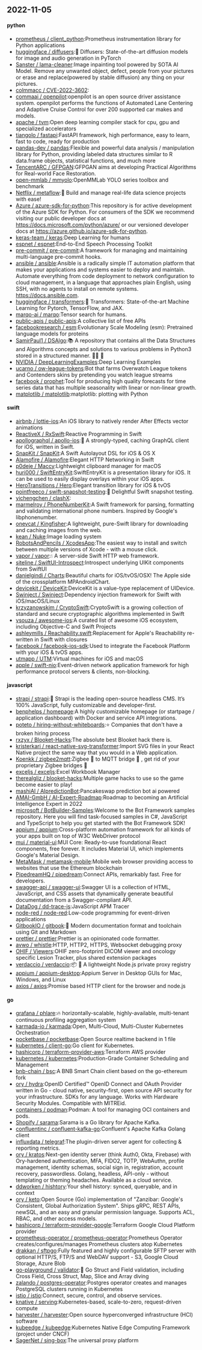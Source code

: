 ## 2022-11-05

#### python
* [prometheus / client_python](https://github.com/prometheus/client_python):Prometheus instrumentation library for Python applications
* [huggingface / diffusers](https://github.com/huggingface/diffusers):🤗
Diffusers: State-of-the-art diffusion models for image and audio generation in PyTorch
* [Sanster / lama-cleaner](https://github.com/Sanster/lama-cleaner):Image inpainting tool powered by SOTA AI Model. Remove any unwanted object, defect, people from your pictures or erase and replace(powered by stable diffusion) any thing on your pictures.
* [colmmacc / CVE-2022-3602](https://github.com/colmmacc/CVE-2022-3602):
* [commaai / openpilot](https://github.com/commaai/openpilot):openpilot is an open source driver assistance system. openpilot performs the functions of Automated Lane Centering and Adaptive Cruise Control for over 200 supported car makes and models.
* [apache / tvm](https://github.com/apache/tvm):Open deep learning compiler stack for cpu, gpu and specialized accelerators
* [tiangolo / fastapi](https://github.com/tiangolo/fastapi):FastAPI framework, high performance, easy to learn, fast to code, ready for production
* [pandas-dev / pandas](https://github.com/pandas-dev/pandas):Flexible and powerful data analysis / manipulation library for Python, providing labeled data structures similar to R data.frame objects, statistical functions, and much more
* [TencentARC / GFPGAN](https://github.com/TencentARC/GFPGAN):GFPGAN aims at developing Practical Algorithms for Real-world Face Restoration.
* [open-mmlab / mmyolo](https://github.com/open-mmlab/mmyolo):OpenMMLab YOLO series toolbox and benchmark
* [Netflix / metaflow](https://github.com/Netflix/metaflow):🚀
Build and manage real-life data science projects with ease!
* [Azure / azure-sdk-for-python](https://github.com/Azure/azure-sdk-for-python):This repository is for active development of the Azure SDK for Python. For consumers of the SDK we recommend visiting our public developer docs at https://docs.microsoft.com/python/azure/ or our versioned developer docs at https://azure.github.io/azure-sdk-for-python.
* [keras-team / keras](https://github.com/keras-team/keras):Deep Learning for humans
* [espnet / espnet](https://github.com/espnet/espnet):End-to-End Speech Processing Toolkit
* [pre-commit / pre-commit](https://github.com/pre-commit/pre-commit):A framework for managing and maintaining multi-language pre-commit hooks.
* [ansible / ansible](https://github.com/ansible/ansible):Ansible is a radically simple IT automation platform that makes your applications and systems easier to deploy and maintain. Automate everything from code deployment to network configuration to cloud management, in a language that approaches plain English, using SSH, with no agents to install on remote systems. https://docs.ansible.com.
* [huggingface / transformers](https://github.com/huggingface/transformers):🤗
Transformers: State-of-the-art Machine Learning for Pytorch, TensorFlow, and JAX.
* [marqo-ai / marqo](https://github.com/marqo-ai/marqo):Tensor search for humans.
* [public-apis / public-apis](https://github.com/public-apis/public-apis):A collective list of free APIs
* [facebookresearch / esm](https://github.com/facebookresearch/esm):Evolutionary Scale Modeling (esm): Pretrained language models for proteins
* [SamirPaul1 / DSAlgo](https://github.com/SamirPaul1/DSAlgo):📚
A repository that contains all the Data Structures and Algorithms concepts and solutions to various problems in Python3 stored in a structured manner.
👨‍💻
🎯
* [NVIDIA / DeepLearningExamples](https://github.com/NVIDIA/DeepLearningExamples):Deep Learning Examples
* [ucarno / ow-league-tokens](https://github.com/ucarno/ow-league-tokens):Bot that farms Overwatch League tokens and Contenders skins by pretending you watch league streams
* [facebook / prophet](https://github.com/facebook/prophet):Tool for producing high quality forecasts for time series data that has multiple seasonality with linear or non-linear growth.
* [matplotlib / matplotlib](https://github.com/matplotlib/matplotlib):matplotlib: plotting with Python

#### swift
* [airbnb / lottie-ios](https://github.com/airbnb/lottie-ios):An iOS library to natively render After Effects vector animations
* [ReactiveX / RxSwift](https://github.com/ReactiveX/RxSwift):Reactive Programming in Swift
* [apollographql / apollo-ios](https://github.com/apollographql/apollo-ios):📱
A strongly-typed, caching GraphQL client for iOS, written in Swift.
* [SnapKit / SnapKit](https://github.com/SnapKit/SnapKit):A Swift Autolayout DSL for iOS & OS X
* [Alamofire / Alamofire](https://github.com/Alamofire/Alamofire):Elegant HTTP Networking in Swift
* [p0deje / Maccy](https://github.com/p0deje/Maccy):Lightweight clipboard manager for macOS
* [huri000 / SwiftEntryKit](https://github.com/huri000/SwiftEntryKit):SwiftEntryKit is a presentation library for iOS. It can be used to easily display overlays within your iOS apps.
* [HeroTransitions / Hero](https://github.com/HeroTransitions/Hero):Elegant transition library for iOS & tvOS
* [pointfreeco / swift-snapshot-testing](https://github.com/pointfreeco/swift-snapshot-testing):📸
Delightful Swift snapshot testing.
* [yichengchen / clashX](https://github.com/yichengchen/clashX):
* [marmelroy / PhoneNumberKit](https://github.com/marmelroy/PhoneNumberKit):A Swift framework for parsing, formatting and validating international phone numbers. Inspired by Google's libphonenumber.
* [onevcat / Kingfisher](https://github.com/onevcat/Kingfisher):A lightweight, pure-Swift library for downloading and caching images from the web.
* [kean / Nuke](https://github.com/kean/Nuke):Image loading system
* [RobotsAndPencils / XcodesApp](https://github.com/RobotsAndPencils/XcodesApp):The easiest way to install and switch between multiple versions of Xcode - with a mouse click.
* [vapor / vapor](https://github.com/vapor/vapor):💧
A server-side Swift HTTP web framework.
* [siteline / SwiftUI-Introspect](https://github.com/siteline/SwiftUI-Introspect):Introspect underlying UIKit components from SwiftUI
* [danielgindi / Charts](https://github.com/danielgindi/Charts):Beautiful charts for iOS/tvOS/OSX! The Apple side of the crossplatform MPAndroidChart.
* [devicekit / DeviceKit](https://github.com/devicekit/DeviceKit):DeviceKit is a value-type replacement of UIDevice.
* [Swinject / Swinject](https://github.com/Swinject/Swinject):Dependency injection framework for Swift with iOS/macOS/Linux
* [krzyzanowskim / CryptoSwift](https://github.com/krzyzanowskim/CryptoSwift):CryptoSwift is a growing collection of standard and secure cryptographic algorithms implemented in Swift
* [vsouza / awesome-ios](https://github.com/vsouza/awesome-ios):A curated list of awesome iOS ecosystem, including Objective-C and Swift Projects
* [ashleymills / Reachability.swift](https://github.com/ashleymills/Reachability.swift):Replacement for Apple's Reachability re-written in Swift with closures
* [facebook / facebook-ios-sdk](https://github.com/facebook/facebook-ios-sdk):Used to integrate the Facebook Platform with your iOS & tvOS apps.
* [utmapp / UTM](https://github.com/utmapp/UTM):Virtual machines for iOS and macOS
* [apple / swift-nio](https://github.com/apple/swift-nio):Event-driven network application framework for high performance protocol servers & clients, non-blocking.

#### javascript
* [strapi / strapi](https://github.com/strapi/strapi):🚀
Strapi is the leading open-source headless CMS. It’s 100% JavaScript, fully customizable and developer-first.
* [benphelps / homepage](https://github.com/benphelps/homepage):A highly customizable homepage (or startpage / application dashboard) with Docker and service API integrations.
* [poteto / hiring-without-whiteboards](https://github.com/poteto/hiring-without-whiteboards):⭐️
Companies that don't have a broken hiring process
* [rxzyx / Blooket-Hacks](https://github.com/rxzyx/Blooket-Hacks):The absolute best Blooket hack there is.
* [kristerkari / react-native-svg-transformer](https://github.com/kristerkari/react-native-svg-transformer):Import SVG files in your React Native project the same way that you would in a Web application.
* [Koenkk / zigbee2mqtt](https://github.com/Koenkk/zigbee2mqtt):Zigbee
🐝
to MQTT bridge
🌉
, get rid of your proprietary Zigbee bridges
🔨
* [exceljs / exceljs](https://github.com/exceljs/exceljs):Excel Workbook Manager
* [therealgliz / blooket-hacks](https://github.com/therealgliz/blooket-hacks):Multiple game hacks to use so the game become easier to play!
* [mashiAl / AIpredictionBot](https://github.com/mashiAl/AIpredictionBot):Pancakeswap prediction bot ai powered
* [AMAI-GmbH / AI-Expert-Roadmap](https://github.com/AMAI-GmbH/AI-Expert-Roadmap):Roadmap to becoming an Artificial Intelligence Expert in 2022
* [microsoft / BotBuilder-Samples](https://github.com/microsoft/BotBuilder-Samples):Welcome to the Bot Framework samples repository. Here you will find task-focused samples in C#, JavaScript and TypeScript to help you get started with the Bot Framework SDK!
* [appium / appium](https://github.com/appium/appium):Cross-platform automation framework for all kinds of your apps built on top of W3C WebDriver protocol
* [mui / material-ui](https://github.com/mui/material-ui):MUI Core: Ready-to-use foundational React components, free forever. It includes Material UI, which implements Google's Material Design.
* [MetaMask / metamask-mobile](https://github.com/MetaMask/metamask-mobile):Mobile web browser providing access to websites that use the Ethereum blockchain
* [PipedreamHQ / pipedream](https://github.com/PipedreamHQ/pipedream):Connect APIs, remarkably fast. Free for developers.
* [swagger-api / swagger-ui](https://github.com/swagger-api/swagger-ui):Swagger UI is a collection of HTML, JavaScript, and CSS assets that dynamically generate beautiful documentation from a Swagger-compliant API.
* [DataDog / dd-trace-js](https://github.com/DataDog/dd-trace-js):JavaScript APM Tracer
* [node-red / node-red](https://github.com/node-red/node-red):Low-code programming for event-driven applications
* [GitbookIO / gitbook](https://github.com/GitbookIO/gitbook):📝
Modern documentation format and toolchain using Git and Markdown
* [prettier / prettier](https://github.com/prettier/prettier):Prettier is an opinionated code formatter.
* [avwo / whistle](https://github.com/avwo/whistle):HTTP, HTTP2, HTTPS, Websocket debugging proxy
* [OHIF / Viewers](https://github.com/OHIF/Viewers):OHIF zero-footprint DICOM viewer and oncology specific Lesion Tracker, plus shared extension packages
* [verdaccio / verdaccio](https://github.com/verdaccio/verdaccio):📦
🔐
A lightweight Node.js private proxy registry
* [appium / appium-desktop](https://github.com/appium/appium-desktop):Appium Server in Desktop GUIs for Mac, Windows, and Linux
* [axios / axios](https://github.com/axios/axios):Promise based HTTP client for the browser and node.js

#### go
* [grafana / phlare](https://github.com/grafana/phlare):🔥
horizontally-scalable, highly-available, multi-tenant continuous profiling aggregation system
* [karmada-io / karmada](https://github.com/karmada-io/karmada):Open, Multi-Cloud, Multi-Cluster Kubernetes Orchestration
* [pocketbase / pocketbase](https://github.com/pocketbase/pocketbase):Open Source realtime backend in 1 file
* [kubernetes / client-go](https://github.com/kubernetes/client-go):Go client for Kubernetes.
* [hashicorp / terraform-provider-aws](https://github.com/hashicorp/terraform-provider-aws):Terraform AWS provider
* [kubernetes / kubernetes](https://github.com/kubernetes/kubernetes):Production-Grade Container Scheduling and Management
* [bnb-chain / bsc](https://github.com/bnb-chain/bsc):A BNB Smart Chain client based on the go-ethereum fork
* [ory / hydra](https://github.com/ory/hydra):OpenID Certified™ OpenID Connect and OAuth Provider written in Go - cloud native, security-first, open source API security for your infrastructure. SDKs for any language. Works with Hardware Security Modules. Compatible with MITREid.
* [containers / podman](https://github.com/containers/podman):Podman: A tool for managing OCI containers and pods.
* [Shopify / sarama](https://github.com/Shopify/sarama):Sarama is a Go library for Apache Kafka.
* [confluentinc / confluent-kafka-go](https://github.com/confluentinc/confluent-kafka-go):Confluent's Apache Kafka Golang client
* [influxdata / telegraf](https://github.com/influxdata/telegraf):The plugin-driven server agent for collecting & reporting metrics.
* [ory / kratos](https://github.com/ory/kratos):Next-gen identity server (think Auth0, Okta, Firebase) with Ory-hardened authentication, MFA, FIDO2, TOTP, WebAuthn, profile management, identity schemas, social sign in, registration, account recovery, passwordless. Golang, headless, API-only - without templating or theming headaches. Available as a cloud service.
* [ddworken / hishtory](https://github.com/ddworken/hishtory):Your shell history: synced, queryable, and in context
* [ory / keto](https://github.com/ory/keto):Open Source (Go) implementation of "Zanzibar: Google's Consistent, Global Authorization System". Ships gRPC, REST APIs, newSQL, and an easy and granular permission language. Supports ACL, RBAC, and other access models.
* [hashicorp / terraform-provider-google](https://github.com/hashicorp/terraform-provider-google):Terraform Google Cloud Platform provider
* [prometheus-operator / prometheus-operator](https://github.com/prometheus-operator/prometheus-operator):Prometheus Operator creates/configures/manages Prometheus clusters atop Kubernetes
* [drakkan / sftpgo](https://github.com/drakkan/sftpgo):Fully featured and highly configurable SFTP server with optional HTTP/S, FTP/S and WebDAV support - S3, Google Cloud Storage, Azure Blob
* [go-playground / validator](https://github.com/go-playground/validator):💯
Go Struct and Field validation, including Cross Field, Cross Struct, Map, Slice and Array diving
* [zalando / postgres-operator](https://github.com/zalando/postgres-operator):Postgres operator creates and manages PostgreSQL clusters running in Kubernetes
* [istio / istio](https://github.com/istio/istio):Connect, secure, control, and observe services.
* [knative / serving](https://github.com/knative/serving):Kubernetes-based, scale-to-zero, request-driven compute
* [harvester / harvester](https://github.com/harvester/harvester):Open source hyperconverged infrastructure (HCI) software
* [kubeedge / kubeedge](https://github.com/kubeedge/kubeedge):Kubernetes Native Edge Computing Framework (project under CNCF)
* [SagerNet / sing-box](https://github.com/SagerNet/sing-box):The universal proxy platform
